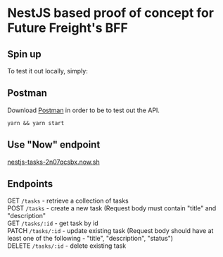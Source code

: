 # NestJS based proof of concept for Future Freight's BFF

## Spin up
To test it out locally, simply:

## Postman
Download [Postman](https://www.postman.com/) in order to be to test out the API.

`yarn && yarn start`

## Use "Now" endpoint
[nestjs-tasks-2n07qcsbx.now.sh](nestjs-tasks-2n07qcsbx.now.sh)

## Endpoints
GET `/tasks` - retrieve a collection of tasks  
POST `/tasks` - create a new task (Request body must contain "title" and "description"  
GET `/tasks/:id` - get task by id  
PATCH `/tasks/:id` - update existing task (Request body should have at least one of the following - "title", "description", "status")  
DELETE `/tasks/:id` - delete existing task  
